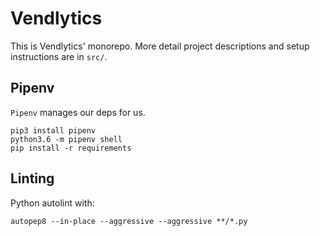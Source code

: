 # Vendlytics

This is Vendlytics' monorepo. More detail project descriptions and setup instructions are in `src/`.

## Pipenv

`Pipenv` manages our deps for us.

```shell
pip3 install pipenv
python3.6 -m pipenv shell
pip install -r requirements
```

## Linting

Python autolint with:

```shell
autopep8 --in-place --aggressive --aggressive **/*.py
```
